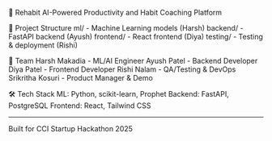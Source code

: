 🔄 Rehabit
AI-Powered Productivity and Habit Coaching Platform

🚀 Project Structure
ml/ - Machine Learning models (Harsh)
backend/ - FastAPI backend (Ayush)
frontend/ - React frontend (Diya)
testing/ - Testing & deployment (Rishi)

👥 Team
Harsh Makadia - ML/AI Engineer
Ayush Patel - Backend Developer
Diya Patel - Frontend Developer
Rishi Nalam - QA/Testing & DevOps
Srikritha Kosuri - Product Manager & Demo

🛠️ Tech Stack
ML: Python, scikit-learn, Prophet
Backend: FastAPI, PostgreSQL
Frontend: React, Tailwind CSS

---
Built for CCI Startup Hackathon 2025